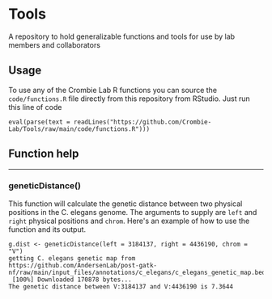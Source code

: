 # Tools
A repository to hold generalizable functions and tools for use by lab members and collaborators

## Usage
To use any of the Crombie Lab R functions you can source the `code/functions.R` file directly from this repository from RStudio. Just run this line of code
```
eval(parse(text = readLines("https://github.com/Crombie-Lab/Tools/raw/main/code/functions.R")))
```

## Function help
---
### geneticDistance()
This function will calculate the genetic distance between two physical positions in the C. elegans genome. The arguments to supply are `left` and `right` physical positions and `chrom`. Here's an example of how to use the function and its output.
```
g.dist <- geneticDistance(left = 3184137, right = 4436190, chrom = "V")
getting C. elegans genetic map from https://github.com/AndersenLab/post-gatk-nf/raw/main/input_files/annotations/c_elegans/c_elegans_genetic_map.bed.gz
 [100%] Downloaded 170878 bytes...
The genetic distance between V:3184137 and V:4436190 is 7.3644
```
